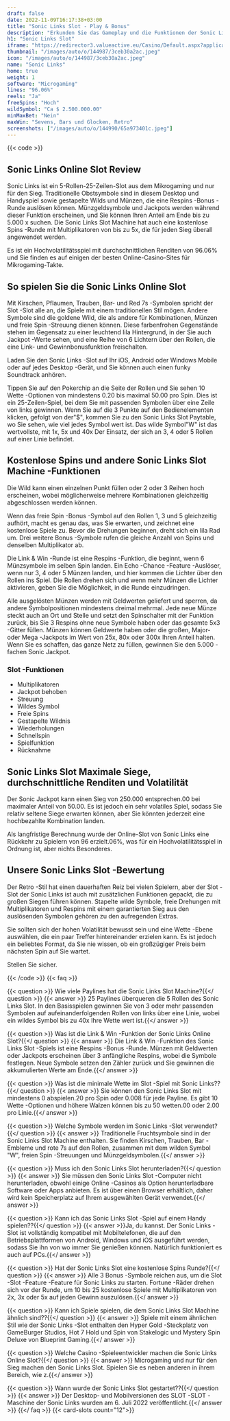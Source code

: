 ```yaml
---
draft: false
date: 2022-11-09T16:17:38+03:00
title: "Sonic Links Slot - Play & Bonus"
description: "Erkunden Sie das Gameplay und die Funktionen der Sonic Links Online Slot in unserer vollständigen Bewertung. Wir zeigen Ihnen auch, wo Sie es mit dem besten Casino -Bonus spielen können."
h1: "Sonic Links Slot"
iframe: "https://redirector3.valueactive.eu/Casino/Default.aspx?applicationid=1023&theme=quickfiressl&usertype=5&sext1=demo&sext2=demo&csid=1867&serverid=1867&variant=MAL-Demo&gameid=sonicLinksDesktop&ul=en&allowmixedMode=1&bypassFlashPrompt=1&preferexternal=1&callback=cms.widget.Game.externalEventHandler"
thumbnail: "/images/auto/o/144987/3ceb30a2ac.jpeg"
icon: "/images/auto/o/144987/3ceb30a2ac.jpeg"
name: "Sonic Links"
home: true
weight: 1
software: "Microgaming"
lines: "96.06%"
reels: "Ja"
freeSpins: "Hoch"
wildSymbol: "Ca $ 2.500.000.00"
minMaxBet: "Nein"
maxWin: "Sevens, Bars und Glocken, Retro"
screenshots: ["/images/auto/o/144990/65a973401c.jpeg"]
---
```


{{< code >}}<h2>Sonic Links Online Slot Review</h2><p>Sonic Links ist ein 5-Rollen-25-Zeilen-Slot aus dem Mikrogaming und nur für den Sieg. Traditionelle Obstsymbole sind in diesem Desktop und Handyspiel sowie gestapelte Wilds und Münzen, die eine Respins -Bonus -Runde auslösen können. Münzgeldsymbole und Jackpots werden während dieser Funktion erscheinen, und Sie können Ihren Anteil am Ende bis zu 5.000 x suchen. Die Sonic Links Slot Machine hat auch eine kostenlose Spins -Runde mit Multiplikatoren von bis zu 5x, die für jeden Sieg überall angewendet werden.</p><p>Es ist ein Hochvolatilitätsspiel mit durchschnittlichen Renditen von 96.06% und Sie finden es auf einigen der besten Online-Casino-Sites für Mikrogaming-Takte.</p><h2>So spielen Sie die Sonic Links Online Slot</h2><p>Mit Kirschen, Pflaumen, Trauben, Bar- und Red 7s -Symbolen spricht der Slot -Slot alle an, die Spiele mit einem traditionellen Stil mögen. Andere Symbole sind die goldene Wild, die als andere für Kombinationen, Münzen und freie Spin -Streuung dienen können. Diese farbenfrohen Gegenstände stehen im Gegensatz zu einer leuchtend lila Hintergrund, in der Sie auch Jackpot -Werte sehen, und eine Reihe von 6 Lichtern über den Rollen, die eine Link- und Gewinnbonusfunktion freischalten.</p><p>Laden Sie den Sonic Links -Slot auf Ihr iOS, Android oder Windows Mobile oder auf jedes Desktop -Gerät, und Sie können auch einen funky Soundtrack anhören.</p><p>Tippen Sie auf den Pokerchip an die Seite der Rollen und Sie sehen 10 Wette -Optionen von mindestens 0.20 bis maximal 50.00 pro Spin. Dies ist ein 25-Zeilen-Spiel, bei dem Sie mit passenden Symbolen über eine Zeile von links gewinnen. Wenn Sie auf die 3 Punkte auf den Bedienelementen klicken, gefolgt von der"$", kommen Sie zu den Sonic Links Slot Paytable, wo Sie sehen, wie viel jedes Symbol wert ist. Das wilde Symbol"W" ist das wertvollste, mit 1x, 5x und 40x Der Einsatz, der sich an 3, 4 oder 5 Rollen auf einer Linie befindet.</p><h2>Kostenlose Spins und andere Sonic Links Slot Machine -Funktionen</h2><p>Die Wild kann einen einzelnen Punkt füllen oder 2 oder 3 Reihen hoch erscheinen, wobei möglicherweise mehrere Kombinationen gleichzeitig abgeschlossen werden können.</p><p>Wenn das freie Spin -Bonus -Symbol auf den Rollen 1, 3 und 5 gleichzeitig aufhört, macht es genau das, was Sie erwarten, und zeichnet eine kostenlose Spiele zu. Bevor die Drehungen beginnen, dreht sich ein lila Rad um. Drei weitere Bonus -Symbole rufen die gleiche Anzahl von Spins und denselben Multiplikator ab.</p><p>Die Link & Win -Runde ist eine Respins -Funktion, die beginnt, wenn 6 Münzsymbole im selben Spin landen. Ein Echo -Chance -Feature -Auslöser, wenn nur 3, 4 oder 5 Münzen landen, und hier kommen die Lichter über den Rollen ins Spiel. Die Rollen drehen sich und wenn mehr Münzen die Lichter aktivieren, geben Sie die Möglichkeit, in die Runde einzudringen.</p><p>Alle ausgelösten Münzen werden mit Geldwerten geliefert und sperren, da andere Symbolpositionen mindestens dreimal mehrmal. Jede neue Münze steckt auch an Ort und Stelle und setzt den Spinschalter mit der Funktion zurück, bis Sie 3 Respins ohne neue Symbole haben oder das gesamte 5x3 -Gitter füllen. Münzen können Geldwerte haben oder die großen, Major- oder Mega -Jackpots im Wert von 25x, 80x oder 300x Ihren Anteil halten. Wenn Sie es schaffen, das ganze Netz zu füllen, gewinnen Sie den 5.000 -fachen Sonic Jackpot.</p><h3>
Slot -Funktionen</h3><ul>
<li></span>
Multiplikatoren</li>
<li></span>
Jackpot behoben</li>
<li></span>
Streuung</li>
<li></span>
Wildes Symbol</li>
<li></span>
Freie Spins</li>
<li></span>
Gestapelte Wildnis</li>
<li></span>
Wiederholungen</li>
<li></span>
Schnellspin</li>
<li></span>
Spielfunktion</li>
<li></span>
Rücknahme</li></ul><h2>Sonic Links Slot Maximale Siege, durchschnittliche Renditen und Volatilität</h2><p>Der Sonic Jackpot kann einen Sieg von 250.000 entsprechen.00 bei maximaler Anteil von 50.00. Es ist jedoch ein sehr volatiles Spiel, sodass Sie relativ seltene Siege erwarten können, aber Sie könnten jederzeit eine hochbezahlte Kombination landen.</p><p>Als langfristige Berechnung wurde der Online-Slot von Sonic Links eine Rückkehr zu Spielern von 96 erzielt.06%, was für ein Hochvolatilitätsspiel in Ordnung ist, aber nichts Besonderes.</p><h2>Unsere Sonic Links Slot -Bewertung</h2><p>Der Retro -Stil hat einen dauerhaften Reiz bei vielen Spielern, aber der Slot -Slot der Sonic Links ist auch mit zusätzlichen Funktionen gepackt, die zu großen Siegen führen können. Stapelte wilde Symbole, freie Drehungen mit Multiplikatoren und Respins mit einem garantierten Sieg aus den auslösenden Symbolen gehören zu den aufregenden Extras.</p><p>Sie sollten sich der hohen Volatilität bewusst sein und eine Wette -Ebene auswählen, die ein paar Treffer hintereinander erzielen kann. Es ist jedoch ein beliebtes Format, da Sie nie wissen, ob ein großzügiger Preis beim nächsten Spin auf Sie wartet.</p><p>Stellen Sie sicher.</p>
{{< /code >}}
{{< faq >}}

{{< question >}} Wie viele Paylines hat die Sonic Links Slot Machine?{{</ question >}}
{{< answer >}} 25 Paylines überqueren die 5 Rollen des Sonic Links Slot. In den Basisspielen gewinnen Sie von 3 oder mehr passenden Symbolen auf aufeinanderfolgenden Rollen von links über eine Linie, wobei ein wildes Symbol bis zu 40x Ihre Wette wert ist.{{</ answer >}}

{{< question >}} Was ist die Link & Win -Funktion der Sonic Links Online Slot?{{</ question >}}
{{< answer >}} Die Link & Win -Funktion des Sonic Links Slot -Spiels ist eine Respins -Bonus -Runde. Münzen mit Geldwerten oder Jackpots erscheinen über 3 anfängliche Respins, wobei die Symbole festlegen. Neue Symbole setzen den Zähler zurück und Sie gewinnen die akkumulierten Werte am Ende.{{</ answer >}}

{{< question >}} Was ist die minimale Wette im Slot -Spiel mit Sonic Links??{{</ question >}}
{{< answer >}} Sie können den Sonic Links Slot mit mindestens 0 abspielen.20 pro Spin oder 0.008 für jede Payline. Es gibt 10 Wette -Optionen und höhere Walzen können bis zu 50 wetten.00 oder 2.00 pro Linie.{{</ answer >}}

{{< question >}} Welche Symbole werden im Sonic Links -Slot verwendet?{{</ question >}}
{{< answer >}} Traditionelle Fruchtsymbole sind in der Sonic Links Slot Machine enthalten. Sie finden Kirschen, Trauben, Bar -Embleme und rote 7s auf den Rollen, zusammen mit dem wilden Symbol "W", freien Spin -Streuungen und Münzgeldsymbolen.{{</ answer >}}

{{< question >}} Muss ich den Sonic Links Slot herunterladen?{{</ question >}}
{{< answer >}} Sie müssen den Sonic Links Slot -Computer nicht herunterladen, obwohl einige Online -Casinos als Option herunterladbare Software oder Apps anbieten. Es ist über einen Browser erhältlich, daher wird kein Speicherplatz auf Ihrem ausgewählten Gerät verwendet.{{</ answer >}}

{{< question >}} Kann ich das Sonic Links Slot -Spiel auf einem Handy spielen??{{</ question >}}
{{< answer >}}Ja, du kannst. Der Sonic Links -Slot ist vollständig kompatibel mit Mobiltelefonen, die auf den Betriebsplattformen von Android, Windows und iOS ausgeführt werden, sodass Sie ihn von wo immer Sie genießen können. Natürlich funktioniert es auch auf PCs.{{</ answer >}}

{{< question >}} Hat der Sonic Links Slot eine kostenlose Spins Runde?{{</ question >}}
{{< answer >}} Alle 3 Bonus -Symbole reichen aus, um die Slot -Slot -Feature -Feature für Sonic Links zu starten. Fortune -Räder drehen sich vor der Runde, um 10 bis 25 kostenlose Spiele mit Multiplikatoren von 2x, 3x oder 5x auf jeden Gewinn auszulösen.{{</ answer >}}

{{< question >}} Kann ich Spiele spielen, die dem Sonic Links Slot Machine ähnlich sind??{{</ question >}}
{{< answer >}} Spiele mit einem ähnlichen Stil wie der Sonic Links -Slot enthalten den Hyper Gold -Steckplatz von GameBurger Studios, Hot 7 Hold und Spin von Stakelogic und Mystery Spin Deluxe von Blueprint Gaming.{{</ answer >}}

{{< question >}} Welche Casino -Spieleentwickler machen die Sonic Links Online Slot?{{</ question >}}
{{< answer >}} Microgaming und nur für den Sieg machen den Sonic Links Slot. Spielen Sie es neben anderen in ihrem Bereich, wie z.{{</ answer >}}

{{< question >}} Wann wurde der Sonic Links Slot gestartet??{{</ question >}}
{{< answer >}} Der Desktop- und Mobilversionen des SLOT -SLOT -Maschine der Sonic Links wurden am 6. Juli 2022 veröffentlicht.{{</ answer >}}
{{</ faq >}}
{{< card-slots count="12">}}